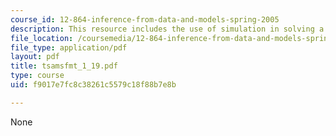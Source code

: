```yaml
---
course_id: 12-864-inference-from-data-and-models-spring-2005
description: This resource includes the use of simulation in solving a problem.
file_location: /coursemedia/12-864-inference-from-data-and-models-spring-2005/f9017e7fc8c38261c5579c18f88b7e8b_tsamsfmt_1_19.pdf
file_type: application/pdf
layout: pdf
title: tsamsfmt_1_19.pdf
type: course
uid: f9017e7fc8c38261c5579c18f88b7e8b

---
```

None